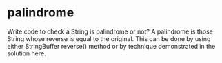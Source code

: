 # palindrome


Write code to check a String is palindrome or not? 
A palindrome is those String whose reverse is equal to the original. This can be done by using either StringBuffer reverse() method or by technique demonstrated in the solution here.